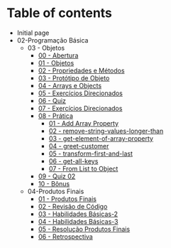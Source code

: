 # Table of contents

* Initial page
* 02-Programação Básica
  * 03 - Objetos
    * [00 - Abertura](02-programacao-basica/03-objetos/00-abertura.md)
    * [01 - Objetos](02-programacao-basica/03-objetos/untitled.md)
    * [02 - Propriedades e Métodos](02-programacao-basica/03-objetos/02-propriedades-e-metodos.md)
    * [03 - Protótipo de Objeto](02-programacao-basica/03-objetos/03-prototipo-de-objeto.md)
    * [04 - Arrays e Objects](02-programacao-basica/03-objetos/04-arrays-e-objects.md)
    * [05 - Exercícios Direcionados](02-programacao-basica/03-objetos/05-exercicios-direcionados.md)
    * [06 - Quiz](02-programacao-basica/03-objetos/06-quiz.md)
    * [07 - Exercícios Direcionados](02-programacao-basica/03-objetos/07-exercicios-direcionados.md)
    * [08 - Prática](02-programacao-basica/03-objetos/08-pratica/README.md)
      * [01 - Add Array Property](02-programacao-basica/03-objetos/08-pratica/01-add-array-property.md)
      * [02 - remove-string-values-longer-than](02-programacao-basica/03-objetos/08-pratica/02-remove-string-values-longer-than.md)
      * [03 - get-element-of-array-property](02-programacao-basica/03-objetos/08-pratica/03-get-element-of-array-property.md)
      * [04 - greet-customer](02-programacao-basica/03-objetos/08-pratica/untitled.md)
      * [05 - transform-first-and-last](02-programacao-basica/03-objetos/08-pratica/05-transform-first-and-last.md)
      * [06 - get-all-keys](02-programacao-basica/03-objetos/08-pratica/untitled-1.md)
      * [07 - From List to Object](02-basic-programming/03-objects/08-practice/07-from-list-to-object/README.md)
    * [09 - Quiz 02](02-programacao-basica/03-objetos/09-quiz-02.md)
    * [10 - Bônus](02-programacao-basica/03-objetos/10-bonus.md)
  * 04-Produtos Finais
    * [01 - Produtos Finais](02-programacao-basica/04-produtos-finais/produtos-finais.md)
    * [02 - Revisão de Código](02-programacao-basica/04-produtos-finais/revisao-de-codigo.md)
    * [03 - Habilidades Básicas-2](02-programacao-basica/04-produtos-finais/oficina-de-hse-genero.md)
    * [04 - Habilidades Básicas-3](02-programacao-basica/04-produtos-finais/04-habilidades-basicas-3.md)
    * [05 - Resolução Produtos Finais](02-programacao-basica/04-produtos-finais/05-solucoes-produtos-finais.md)
    * [06 - Retrospectiva](02-programacao-basica/04-produtos-finais/06-retrospectiva.md)

